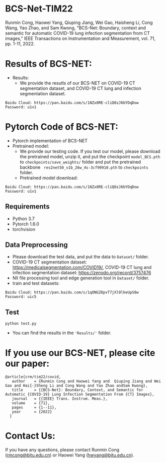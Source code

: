 # BCS-Net-TIM22
Runmin Cong, Haowei Yang, Qiuping Jiang, Wei Gao, Haisheng Li, Cong Wang, Yao Zhao, and Sam Kwong, "BCS-Net: Boundary, context and semantic for automatic COVID-19 lung infection segmentation from CT images," IEEE Transactions on Instrumentation and Measurement, vol. 71, pp. 1-11, 2022.

# Results of  BCS-NET:
* Results:
  - We provide the resutls of our BCS-NET on COVID-19 CT segmentation dataset, and COVID-19 CT lung and infection segmentation dataset. 
```
Baidu Cloud: https://pan.baidu.com/s/1NZx0RE-cliQ0zJ6bYDqDow   Password: u1v1
```


# Pytorch Code of  BCS-NET:
* Pytorch implementation of  BCS-NET
* Pretrained model:
  - We provide our testing code. If you test our model, please download the pretrained model, unzip it, and put the checkpoint `model_BCS.pth` to `checkpoints/save_weights/` folder 
  and put the pretrained backbone ` res2net50_v1b_26w_4s-3cf99910.pth` to `checkpoints` folder.
  - Pretrained model download:
```
Baidu Cloud: https://pan.baidu.com/s/1NZx0RE-cliQ0zJ6bYDqDow   Password: u1v1
```

## Requirements

* Python 3.7
* Pytorch 1.6.0
* torchvision

## Data Preprocessing
* Please download the test data, and put the data to `Dataset/` folder.
* COVID-19 CT segmentation dataset: https://medicalsegmentation.com/COVID19/,  COVID-19 CT lung and infection segmentation dataset: https://zenodo.org/record/3757476
* NII file processing tool and edge generation tool in `Dataset/` folder. 
* train and test datasets:
```
Baidu Cloud: https://pan.baidu.com/s/1qONGZ8pvT7jXl0lkeUpS8w   Password: uic5
```

## Test
```
python test.py
```

* You can find the results in the `'Results/'` folder.

# If you use our BCS-NET, please cite our paper:

    @article{crm/tim22/covid,
       author    = {Runmin Cong and Haowei Yang and  Qiuping Jiang and Wei Gao and Hai{-}Sheng Li and Cong Wang and Yao Zhao andSam Kwong},
       title     = {{BCS-Net}: Boundary, Context, and Semantic for Automatic {COVID-19} Lung Infection Segmentation From {CT} Images},
       journal   = {{IEEE} Trans. Instrum. Meas.},
       volume    = {71},
       pages     = {1--11},
       year      = {2022}
      }

# Contact Us:
If you have any questions, please contact Runmin Cong (rmcong@bjtu.edu.cn) or Haowei Yang (hwyang@bjtu.edu.cn).
